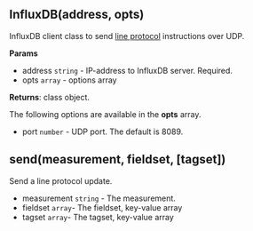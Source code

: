 ## InfluxDB(address, opts)
InfluxDB client class to send [line protocol](https://docs.influxdata.com/influxdb/v1.6/write_protocols/line_protocol_reference/) instructions over UDP.

**Params**

- address `string` - IP-address to InfluxDB server. Required.
- opts `array` - options array

**Returns**: class object.

The following options are available in the **opts** array.

- port `number` - UDP port. The default is 8089.

## send(measurement, fieldset, [tagset])
Send a line protocol update.

- measurement `string` - The measurement.
- fieldset `array`- The fieldset, key-value array
- tagset `array`- The tagset, key-value array
